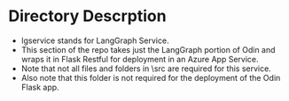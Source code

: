 # Directory Descrption
 - lgservice stands for LangGraph Service.
 - This section of the repo takes just the LangGraph portion of Odin and wraps it in Flask Restful for deployment in an Azure App Service. 
 - Note that not all files and folders in \src are required for this service.  
 - Also note that this folder is not required for the deployment of the Odin Flask app.